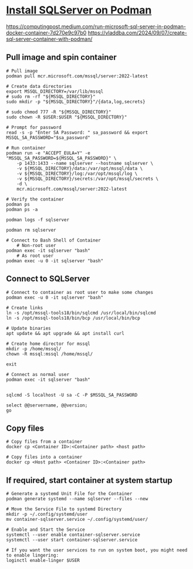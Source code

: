 # [Install SQLServer on Podman](https://learn.microsoft.com/en-in/sql/linux/quickstart-install-connect-docker?view=sql-server-ver16&tabs=cli&pivots=cs1-bash)
https://computingpost.medium.com/run-microsoft-sql-server-in-podman-docker-container-7d270e9c97b0
https://vladdba.com/2024/09/07/create-sql-server-container-with-podman/

## Pull image and spin container
```
# Pull image
podman pull mcr.microsoft.com/mssql/server:2022-latest

# Create data directories
export MSSQL_DIRECTORY=/var/lib/mssql
# sudo rm -rf "${MSSQL_DIRECTORY}"
sudo mkdir -p "${MSSQL_DIRECTORY}"/{data,log,secrets}

# sudo chmod 777 -R "${MSSQL_DIRECTORY}"
sudo chown -R $USER:$USER "${MSSQL_DIRECTORY}"

# Prompt for password
read -s -p "Enter SA Password: " sa_password && export MSSQL_SA_PASSWORD="$sa_password"

# Run container
podman run -e "ACCEPT_EULA=Y" -e "MSSQL_SA_PASSWORD=${MSSQL_SA_PASSWORD}" \
    -p 1433:1433 --name sqlserver --hostname sqlserver \
    -v ${MSSQL_DIRECTORY}/data:/var/opt/mssql/data \
    -v ${MSSQL_DIRECTORY}/log:/var/opt/mssql/log \
    -v ${MSSQL_DIRECTORY}/secrets:/var/opt/mssql/secrets \
    -d \
    mcr.microsoft.com/mssql/server:2022-latest

# Verify the container
podman ps
podman ps -a

podman logs -f sqlserver

podman rm sqlserver

# Connect to Bash Shell of Container
    # Non-root user
podman exec -it sqlserver "bash"
    # As root user
podman exec -u 0 -it sqlserver "bash"

```

## Connect to SQLServer
```
# Connect to container as root user to make some changes
podman exec -u 0 -it sqlserver "bash"

# Create links
ln -s /opt/mssql-tools18/bin/sqlcmd /usr/local/bin/sqlcmd
ln -s /opt/mssql-tools18/bin/bcp /usr/local/bin/bcp

# Update binaries
apt update && apt upgrade && apt install curl

# Create home director for mssql
mkdir -p /home/mssql/
chown -R mssql:mssql /home/mssql/

exit

# Connect as normal user
podman exec -it sqlserver "bash"


sqlcmd -S localhost -U sa -C -P $MSSQL_SA_PASSWORD

select @@servername, @@version;
go

```

## Copy files
```
# Copy files from a container
docker cp <Container ID>:<Container path> <host path>

# Copy files into a container
docker cp <Host path> <Container ID>:<Container path>
```

## If required, start container at system startup
```
# Generate a systemd Unit File for the Container
podman generate systemd --name sqlserver --files --new

# Move the Service File to systemd Directory
mkdir -p ~/.config/systemd/user
mv container-sqlserver.service ~/.config/systemd/user/

# Enable and Start the Service
systemctl --user enable container-sqlserver.service
systemctl --user start container-sqlserver.service

# If you want the user services to run on system boot, you might need to enable lingering:
loginctl enable-linger $USER

```